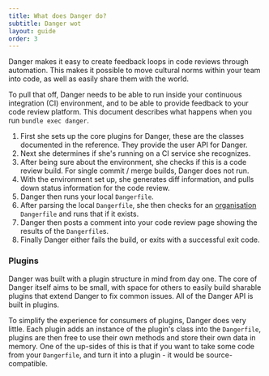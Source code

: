 ```yaml
---
title: What does Danger do?
subtitle: Danger wot
layout: guide
order: 3
---
```


Danger makes it easy to create feedback loops in code reviews through automation. This makes it possible to move cultural norms within your team into code, as well as easily share them with the world.

To pull that off, Danger needs to be able to run inside your continuous integration (CI) environment, and to be able to provide feedback to your code review platform. This document describes what happens when you run `bundle exec danger`.

1. First she sets up the core plugins for Danger, these are the classes documented in the reference. They provide the user API for Danger.
1. Next she determines if she's running on a CI service she recognizes.
1. After being sure about the environment, she checks if this is a code review build. For single commit / merge builds, Danger does not run.
1. With the environment set up, she generates diff information, and pulls down status information for the code review.
1. Danger then runs your local `Dangerfile`.
1. After parsing the local `Dangerfile`, she then checks for an [organisation][multi_repos] `Dangerfile` and runs that if it exists.
1. Danger then posts a comment into your code review page showing the results of the `Dangerfile`s.
1. Finally Danger either fails the build, or exits with a successful exit code.

### Plugins

Danger was built with a plugin structure in mind from day one. The core of Danger itself aims to be small, with space for others to easily build sharable plugins that extend Danger to fix common issues. All of the Danger API is built in plugins.

To simplify the experience for consumers of plugins, Danger does very little. Each plugin adds an instance of the plugin's class into the `Dangerfile`, plugins are then free to use their own methods and store their own data in memory. One of the up-sides of this is that if you want to take some code from your `Dangerfile`, and turn it into a plugin - it would be source-compatible.

[multi_repos]: /guides/faq.html#i-want-to-run-danger-across-multiple-repos